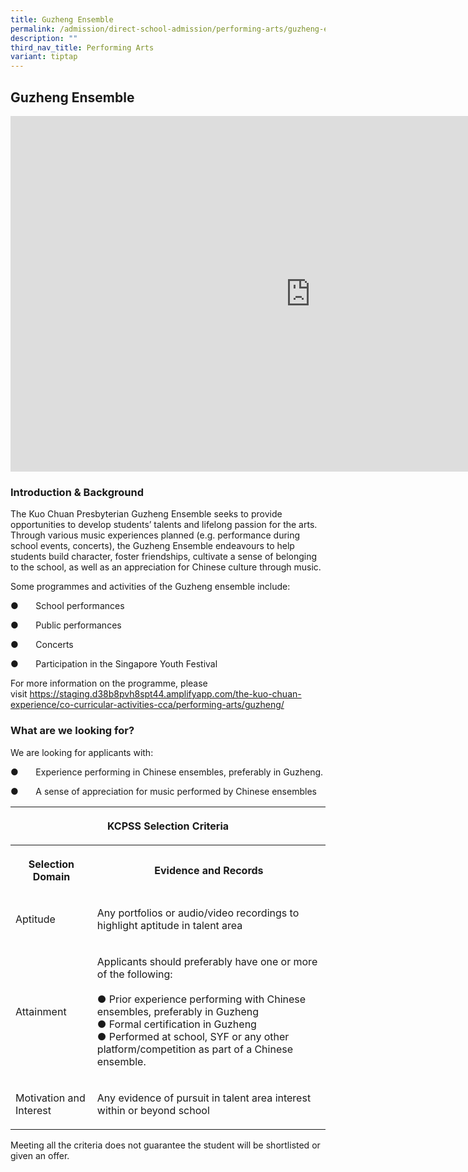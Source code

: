 ```yaml
---
title: Guzheng Ensemble
permalink: /admission/direct-school-admission/performing-arts/guzheng-ensemble/
description: ""
third_nav_title: Performing Arts
variant: tiptap
---
```

<h2>Guzheng Ensemble</h2>
<div class="iframe-wrapper">
<iframe height="569" width="960" allowfullscreen="true" frameborder="0" src="https://docs.google.com/presentation/d/e/2PACX-1vQI16pq-_2r9ka4ocRyuIMfNAri8d77AXR7J5VCOpKopS5h2EEzkot-lEq2tHJTuqaqu5QinIvtjadG/pubembed?start=true&amp;loop=false&amp;delayms=3000"></iframe>
</div>
<h3>Introduction &amp; Background</h3>
<p>The Kuo Chuan Presbyterian Guzheng Ensemble seeks to provide opportunities
to develop students’ talents and lifelong passion for the arts. Through
various music experiences planned (e.g. performance during school events,
concerts), the Guzheng Ensemble endeavours to help students build character,
foster friendships, cultivate a sense of belonging to the school, as well
as an appreciation for Chinese culture through music.</p>
<p>Some programmes and activities of the Guzheng ensemble include:</p>
<p>●&nbsp;&nbsp;&nbsp;&nbsp;&nbsp;&nbsp;&nbsp;School performances</p>
<p>●&nbsp;&nbsp;&nbsp;&nbsp;&nbsp;&nbsp;&nbsp;Public performances</p>
<p>●&nbsp;&nbsp;&nbsp;&nbsp;&nbsp;&nbsp;&nbsp;Concerts</p>
<p>●&nbsp;&nbsp;&nbsp;&nbsp;&nbsp;&nbsp;&nbsp;Participation in the Singapore
Youth Festival</p>
<p>For more information on the programme, please visit&nbsp;<a href="https://staging.d38b8pvh8spt44.amplifyapp.com/the-kuo-chuan-experience/co-curricular-activities-cca/performing-arts/guzheng/" rel="noopener noreferrer nofollow" target="_blank">https://staging.d38b8pvh8spt44.amplifyapp.com/the-kuo-chuan-experience/co-curricular-activities-cca/performing-arts/guzheng/</a>
</p>
<h3>What are we looking for?</h3>
<p>We are looking for applicants with:</p>
<p>●&nbsp;&nbsp;&nbsp;&nbsp;&nbsp;&nbsp;&nbsp;Experience performing in Chinese
ensembles, preferably in Guzheng.</p>
<p>●&nbsp;&nbsp;&nbsp;&nbsp;&nbsp;&nbsp;&nbsp;A sense of appreciation for
music performed by Chinese ensembles</p>
<table style="minWidth: 50px">
<colgroup>
<col>
<col>
</colgroup>
<tbody>
<tr>
<th rowspan="1" colspan="2">
<p>KCPSS Selection Criteria</p>
</th>
</tr>
<tr>
<th rowspan="1" colspan="1">
<p>Selection Domain</p>
</th>
<th rowspan="1" colspan="1">
<p>Evidence and Records</p>
</th>
</tr>
<tr>
<td rowspan="1" colspan="1">
<p>Aptitude</p>
</td>
<td rowspan="1" colspan="1">
<p>Any portfolios or audio/video recordings to highlight aptitude in talent
area</p>
</td>
</tr>
<tr>
<td rowspan="1" colspan="1">
<p>Attainment</p>
</td>
<td rowspan="1" colspan="1">
<p>Applicants should preferably have one or more of the following:
<br>
<br>● Prior experience performing with Chinese ensembles, preferably in Guzheng
<br>● Formal certification in Guzheng
<br>● Performed at school, SYF or any other platform/competition as part of
a Chinese ensemble.
<br>
</p>
</td>
</tr>
<tr>
<td rowspan="1" colspan="1">
<p>Motivation and Interest</p>
</td>
<td rowspan="1" colspan="1">
<p>Any evidence of pursuit in talent area interest within or beyond school
<br>
</p>
</td>
</tr>
</tbody>
</table>
<p>Meeting all the criteria does not guarantee the student will be shortlisted
or given an offer.</p>